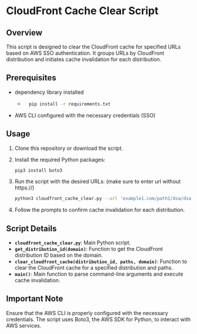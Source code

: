 # CloudFront Cache Clear Script

## Overview

This script is designed to clear the CloudFront cache for specified URLs based on AWS SSO authentication. It groups URLs by CloudFront distribution and initiates cache invalidation for each distribution.

## Prerequisites

- dependency library installed 
  - ```bash
      pip install -r requirements.txt
      ```
- AWS CLI configured with the necessary credentials (SSO)

## Usage

1. Clone this repository or download the script.
2. Install the required Python packages:

    ```bash
    pip3 install boto3
    ```

3. Run the script with the desired URLs: (make sure to enter url without https://)

    ```bash
    python3 cloudfront_cache_clear.py --url 'example1.com/path1/dsa/dsa.js'  'example1.com/path2/ddsa/*' 'example2.com/path1/*' ...
    ```

4. Follow the prompts to confirm cache invalidation for each distribution.

## Script Details

- **`cloudfront_cache_clear.py`**: Main Python script.
- **`get_distribution_id(domain)`**: Function to get the CloudFront distribution ID based on the domain.
- **`clear_cloudfront_cache(distribution_id, paths, domain)`**: Function to clear the CloudFront cache for a specified distribution and paths.
- **`main()`**: Main function to parse command-line arguments and execute cache invalidation.

## Important Note

Ensure that the AWS CLI is properly configured with the necessary credentials. The script uses Boto3, the AWS SDK for Python, to interact with AWS services.
